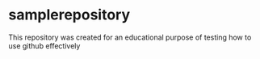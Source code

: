 # samplerepository
This repository was created for an educational purpose of testing how to use github effectively
